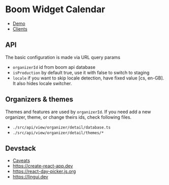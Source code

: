 # Boom Widget Calendar

- [Demo](https://landsman.github.io/boom-widget-calendar/?organizerId=e43780b9-a220-42d3-a026-cc97875a61e3&isProduction=false)
- [Clients](.docs/demo)

## API

The basic configuration is made via URL query params

- `organizerId` id from boom api database
- `isProduction` by default true, use it with false to switch to staging
- `locale` if you want to skip locale detection, have fixed value [cs, en-GB]. It also hides locale switcher.

## Organizers & themes

Themes and features are used by `organizerId`. 
If you need add a new organizer, theme, or change theirs ids, check following files.

- `./src/api/view/organizer/detail/database.ts`
- `./src/api/view/organizer/detail/themes/*`

## Devstack

- [Caveats](CAVEATS.md)
- https://create-react-app.dev
- https://react-day-picker.js.org
- https://lingui.dev
